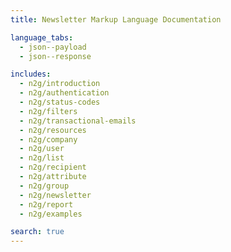 ```yaml
---
title: Newsletter Markup Language Documentation

language_tabs:
  - json--payload
  - json--response

includes:
  - n2g/introduction
  - n2g/authentication
  - n2g/status-codes
  - n2g/filters
  - n2g/transactional-emails
  - n2g/resources
  - n2g/company
  - n2g/user
  - n2g/list
  - n2g/recipient
  - n2g/attribute
  - n2g/group
  - n2g/newsletter
  - n2g/report
  - n2g/examples

search: true
---
```

